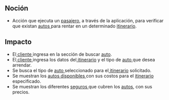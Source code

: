 ## Noción

* Acción que ejecuta un [pasajero](https://app.nuclino.com/Curso-LEL/Agencia-de-Viajes/Sujeto-Pasajero-1aca8769-d624-47f7-9373-9682438afab4), a través de la aplicación, para verificar que existan [autos ](https://app.nuclino.com/Curso-LEL/Agencia-de-Viajes/Servicio-Auto-bf39c08c-4d7e-4af8-a986-76e5fbd5390a)para rentar en un determinado [itinerario](https://app.nuclino.com/Curso-LEL/Agencia-de-Viajes/Objeto-Itinerario-77d6777d-c052-43d0-a2e9-adc68b1593ee).

## Impacto

* El[ ](https://app.nuclino.com/Curso-LEL/Agencia-de-Viajes/Sujeto-Pasajero-1aca8769-d624-47f7-9373-9682438afab4)[cliente ](https://app.nuclino.com/Curso-LEL/Agencia-de-Viajes/Sujeto-Pasajero-Husped-Cliente-1aca8769-d624-47f7-9373-9682438afab4)ingresa en la sección de buscar [auto](https://app.nuclino.com/Curso-LEL/Agencia-de-Viajes/Servicio-Auto-bf39c08c-4d7e-4af8-a986-76e5fbd5390a).
* El[ ](https://app.nuclino.com/Curso-LEL/Agencia-de-Viajes/Sujeto-Pasajero-1aca8769-d624-47f7-9373-9682438afab4)[cliente ](https://app.nuclino.com/Curso-LEL/Agencia-de-Viajes/Sujeto-Pasajero-Husped-Cliente-1aca8769-d624-47f7-9373-9682438afab4)ingresa los datos del[ itinerario](https://app.nuclino.com/Curso-LEL/Agencia-de-Viajes/Objeto-Itinirario-77d6777d-c052-43d0-a2e9-adc68b1593ee) y el tipo de [auto ](https://app.nuclino.com/Curso-LEL/Agencia-de-Viajes/Servicio-Auto-bf39c08c-4d7e-4af8-a986-76e5fbd5390a)que desea arrendar.
* Se busca el tipo de [auto ](https://app.nuclino.com/Curso-LEL/Agencia-de-Viajes/Servicio-Auto-bf39c08c-4d7e-4af8-a986-76e5fbd5390a)seleccionado para el[ itinerario](https://app.nuclino.com/Curso-LEL/Agencia-de-Viajes/Objeto-Itinirario-77d6777d-c052-43d0-a2e9-adc68b1593ee) solicitado.
* Se muestran los [autos ](https://app.nuclino.com/Curso-LEL/Agencia-de-Viajes/Servicio-Auto-bf39c08c-4d7e-4af8-a986-76e5fbd5390a)[disponibles ](https://app.nuclino.com/Curso-LEL/Agencia-de-Viajes/Estado-Libre-cedb2e90-b534-480a-a947-7ab9aecce814)con sus costos para el [itinerario ](https://app.nuclino.com/Curso-LEL/Agencia-de-Viajes/Objeto-Itinerario-77d6777d-c052-43d0-a2e9-adc68b1593ee)especificado.
* Se muestran los diferentes [seguros ](https://app.nuclino.com/Curso-LEL/Agencia-de-Viajes/Objeto-Seguro-para-el-auto-4db8135a-4713-4ad3-a296-2ce2440d8eba)que cubren los [autos](https://app.nuclino.com/Curso-LEL/Agencia-de-Viajes/Servicio-Auto-bf39c08c-4d7e-4af8-a986-76e5fbd5390a), con sus precios.